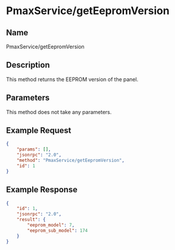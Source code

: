 # PmaxService/getEepromVersion

## Name
PmaxService/getEepromVersion

## Description
This method returns the EEPROM version of the panel.

## Parameters
This method does not take any parameters.

## Example Request
```json
{
    "params": [],
    "jsonrpc": "2.0",
    "method": "PmaxService/getEepromVersion",
    "id": 1
}
```

## Example Response
```json
{
    "id": 1,
    "jsonrpc": "2.0",
    "result": {
        "eeprom_model": 7,
        "eeprom_sub_model": 174
    }
}
```
